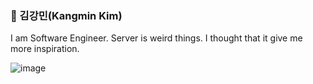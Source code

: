 ### 🙂 김강민(Kangmin Kim)

I am Software Engineer. Server is weird things. I thought that it give me more inspiration.


![image](https://github.com/amazon7737/amazon7737/assets/76634341/53dad7ff-a95c-496d-bb73-40ce0cc00857)
